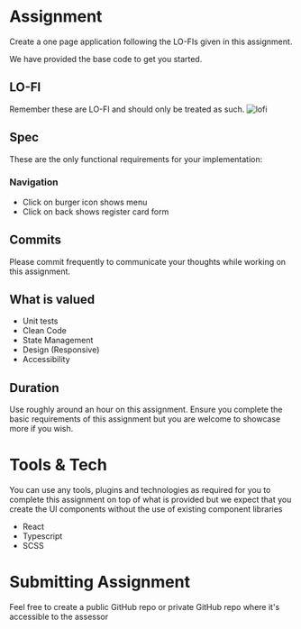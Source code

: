 # Assignment

Create a one page application following the LO-FIs given in this assignment.

We have provided the base code to get you started.

## LO-FI

Remember these are LO-FI and should only be treated as such.
![lofi](https://raw.githubusercontent.com/EdenCoNz/recruit-react/master/lofi.png)

## Spec

These are the only functional requirements for your implementation:

### Navigation

- Click on burger icon shows menu
- Click on back shows register card form

## Commits

Please commit frequently to communicate your thoughts while working on this assignment.

## What is valued

- Unit tests
- Clean Code
- State Management
- Design (Responsive)
- Accessibility

## Duration

Use roughly around an hour on this assignment. Ensure you complete the basic requirements of this assignment but you are welcome to showcase more if you wish.

# Tools & Tech

You can use any tools, plugins and technologies as required for you to complete this assignment on top of what is provided but we expect that you create the UI components without the use of existing component libraries

- React
- Typescript
- SCSS

# Submitting Assignment

Feel free to create a public GitHub repo or private GitHub repo where it's accessible to the assessor
